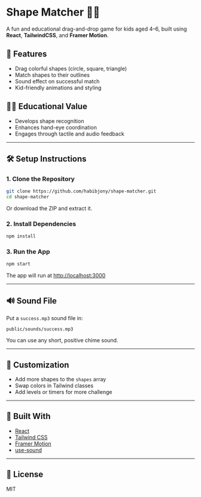
# Shape Matcher 🧩🎨

A fun and educational drag-and-drop game for kids aged 4–6, built using **React**, **TailwindCSS**, and **Framer Motion**.

## 🚀 Features

- Drag colorful shapes (circle, square, triangle)
- Match shapes to their outlines
- Sound effect on successful match
- Kid-friendly animations and styling

## 🧑‍🏫 Educational Value

- Develops shape recognition
- Enhances hand-eye coordination
- Engages through tactile and audio feedback

---

## 🛠️ Setup Instructions

### 1. Clone the Repository

```bash
git clone https://github.com/habibjony/shape-matcher.git
cd shape-matcher
```

Or download the ZIP and extract it.

### 2. Install Dependencies

```bash
npm install
```

### 3. Run the App

```bash
npm start
```

The app will run at [http://localhost:3000](http://localhost:3000)

---

## 🔊 Sound File

Put a `success.mp3` sound file in:

```
public/sounds/success.mp3
```

You can use any short, positive chime sound.

---

## 🧩 Customization

- Add more shapes to the `shapes` array
- Swap colors in Tailwind classes
- Add levels or timers for more challenge

---

## 🧠 Built With

- [React](https://reactjs.org)
- [Tailwind CSS](https://tailwindcss.com)
- [Framer Motion](https://www.framer.com/motion/)
- [use-sound](https://github.com/joshwcomeau/use-sound)

---

## 📄 License

MIT
